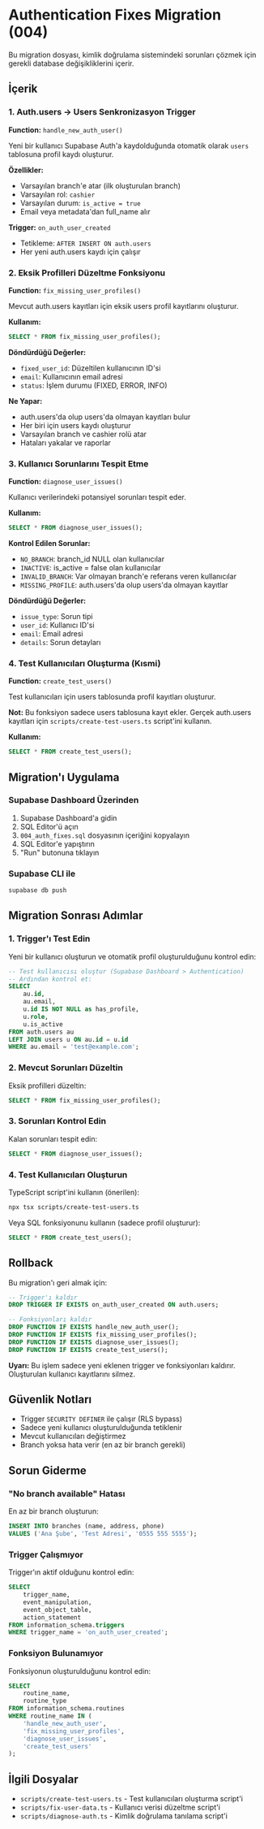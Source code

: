 # Authentication Fixes Migration (004)

Bu migration dosyası, kimlik doğrulama sistemindeki sorunları çözmek için gerekli database değişikliklerini içerir.

## İçerik

### 1. Auth.users → Users Senkronizasyon Trigger

**Function:** `handle_new_auth_user()`

Yeni bir kullanıcı Supabase Auth'a kaydolduğunda otomatik olarak `users` tablosuna profil kaydı oluşturur.

**Özellikler:**
- Varsayılan branch'e atar (ilk oluşturulan branch)
- Varsayılan rol: `cashier`
- Varsayılan durum: `is_active = true`
- Email veya metadata'dan full_name alır

**Trigger:** `on_auth_user_created`
- Tetikleme: `AFTER INSERT ON auth.users`
- Her yeni auth.users kaydı için çalışır

### 2. Eksik Profilleri Düzeltme Fonksiyonu

**Function:** `fix_missing_user_profiles()`

Mevcut auth.users kayıtları için eksik users profil kayıtlarını oluşturur.

**Kullanım:**
```sql
SELECT * FROM fix_missing_user_profiles();
```

**Döndürdüğü Değerler:**
- `fixed_user_id`: Düzeltilen kullanıcının ID'si
- `email`: Kullanıcının email adresi
- `status`: İşlem durumu (FIXED, ERROR, INFO)

**Ne Yapar:**
- auth.users'da olup users'da olmayan kayıtları bulur
- Her biri için users kaydı oluşturur
- Varsayılan branch ve cashier rolü atar
- Hataları yakalar ve raporlar

### 3. Kullanıcı Sorunlarını Tespit Etme

**Function:** `diagnose_user_issues()`

Kullanıcı verilerindeki potansiyel sorunları tespit eder.

**Kullanım:**
```sql
SELECT * FROM diagnose_user_issues();
```

**Kontrol Edilen Sorunlar:**
- `NO_BRANCH`: branch_id NULL olan kullanıcılar
- `INACTIVE`: is_active = false olan kullanıcılar
- `INVALID_BRANCH`: Var olmayan branch'e referans veren kullanıcılar
- `MISSING_PROFILE`: auth.users'da olup users'da olmayan kayıtlar

**Döndürdüğü Değerler:**
- `issue_type`: Sorun tipi
- `user_id`: Kullanıcı ID'si
- `email`: Email adresi
- `details`: Sorun detayları

### 4. Test Kullanıcıları Oluşturma (Kısmi)

**Function:** `create_test_users()`

Test kullanıcıları için users tablosunda profil kayıtları oluşturur.

**Not:** Bu fonksiyon sadece users tablosuna kayıt ekler. Gerçek auth.users kayıtları için `scripts/create-test-users.ts` script'ini kullanın.

**Kullanım:**
```sql
SELECT * FROM create_test_users();
```

## Migration'ı Uygulama

### Supabase Dashboard Üzerinden

1. Supabase Dashboard'a gidin
2. SQL Editor'ü açın
3. `004_auth_fixes.sql` dosyasının içeriğini kopyalayın
4. SQL Editor'e yapıştırın
5. "Run" butonuna tıklayın

### Supabase CLI ile

```bash
supabase db push
```

## Migration Sonrası Adımlar

### 1. Trigger'ı Test Edin

Yeni bir kullanıcı oluşturun ve otomatik profil oluşturulduğunu kontrol edin:

```sql
-- Test kullanıcısı oluştur (Supabase Dashboard > Authentication)
-- Ardından kontrol et:
SELECT 
    au.id,
    au.email,
    u.id IS NOT NULL as has_profile,
    u.role,
    u.is_active
FROM auth.users au
LEFT JOIN users u ON au.id = u.id
WHERE au.email = 'test@example.com';
```

### 2. Mevcut Sorunları Düzeltin

Eksik profilleri düzeltin:

```sql
SELECT * FROM fix_missing_user_profiles();
```

### 3. Sorunları Kontrol Edin

Kalan sorunları tespit edin:

```sql
SELECT * FROM diagnose_user_issues();
```

### 4. Test Kullanıcıları Oluşturun

TypeScript script'ini kullanın (önerilen):

```bash
npx tsx scripts/create-test-users.ts
```

Veya SQL fonksiyonunu kullanın (sadece profil oluşturur):

```sql
SELECT * FROM create_test_users();
```

## Rollback

Bu migration'ı geri almak için:

```sql
-- Trigger'ı kaldır
DROP TRIGGER IF EXISTS on_auth_user_created ON auth.users;

-- Fonksiyonları kaldır
DROP FUNCTION IF EXISTS handle_new_auth_user();
DROP FUNCTION IF EXISTS fix_missing_user_profiles();
DROP FUNCTION IF EXISTS diagnose_user_issues();
DROP FUNCTION IF EXISTS create_test_users();
```

**Uyarı:** Bu işlem sadece yeni eklenen trigger ve fonksiyonları kaldırır. Oluşturulan kullanıcı kayıtlarını silmez.

## Güvenlik Notları

- Trigger `SECURITY DEFINER` ile çalışır (RLS bypass)
- Sadece yeni kullanıcı oluşturulduğunda tetiklenir
- Mevcut kullanıcıları değiştirmez
- Branch yoksa hata verir (en az bir branch gerekli)

## Sorun Giderme

### "No branch available" Hatası

En az bir branch oluşturun:

```sql
INSERT INTO branches (name, address, phone)
VALUES ('Ana Şube', 'Test Adresi', '0555 555 5555');
```

### Trigger Çalışmıyor

Trigger'ın aktif olduğunu kontrol edin:

```sql
SELECT 
    trigger_name,
    event_manipulation,
    event_object_table,
    action_statement
FROM information_schema.triggers
WHERE trigger_name = 'on_auth_user_created';
```

### Fonksiyon Bulunamıyor

Fonksiyonun oluşturulduğunu kontrol edin:

```sql
SELECT 
    routine_name,
    routine_type
FROM information_schema.routines
WHERE routine_name IN (
    'handle_new_auth_user',
    'fix_missing_user_profiles',
    'diagnose_user_issues',
    'create_test_users'
);
```

## İlgili Dosyalar

- `scripts/create-test-users.ts` - Test kullanıcıları oluşturma script'i
- `scripts/fix-user-data.ts` - Kullanıcı verisi düzeltme script'i
- `scripts/diagnose-auth.ts` - Kimlik doğrulama tanılama script'i
